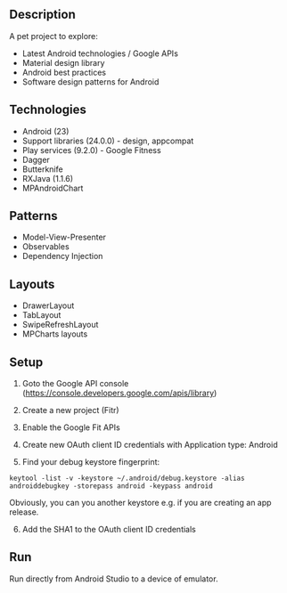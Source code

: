 Description
-----------

A pet project to explore:

- Latest Android technologies / Google APIs
- Material design library
- Android best practices
- Software design patterns for Android

Technologies
------------

- Android (23)
- Support libraries (24.0.0) - design, appcompat
- Play services (9.2.0) - Google Fitness
- Dagger
- Butterknife
- RXJava (1.1.6)
- MPAndroidChart

Patterns
----------
- Model-View-Presenter
- Observables
- Dependency Injection

Layouts
-------
- DrawerLayout
- TabLayout
- SwipeRefreshLayout
- MPCharts layouts

Setup
-----

1. Goto the Google API console (https://console.developers.google.com/apis/library)

2. Create a new project (Fitr)

3. Enable the Google Fit APIs

4. Create new OAuth client ID credentials with Application type: Android

5. Find your debug keystore fingerprint:
```
keytool -list -v -keystore ~/.android/debug.keystore -alias androiddebugkey -storepass android -keypass android
```
Obviously, you can you another keystore e.g. if you are creating an app release.

6. Add the SHA1 to the OAuth client ID credentials

Run
---

Run directly from Android Studio to a device of emulator.

